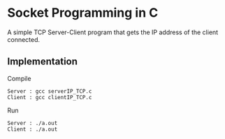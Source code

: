 # Socket Programming in C

A simple TCP Server-Client program that gets the IP address of the client connected.

## Implementation

Compile

```
Server : gcc serverIP_TCP.c
Client : gcc clientIP_TCP.c
```

Run 

```
Server : ./a.out
Client : ./a.out
```

